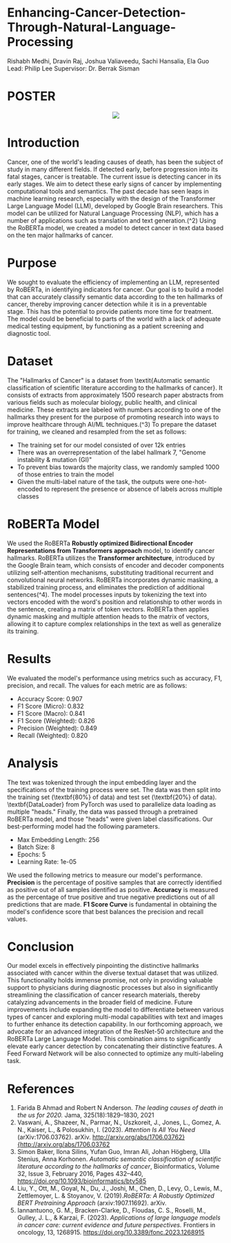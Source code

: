 # Enhancing-Cancer-Detection-Through-Natural-Language-Processing

Rishabh Medhi, Dravin Raj, Joshua Valiaveedu, Sachi Hansalia, Ela Guo  
Lead: Philip Lee Supervisor: Dr. Berrak Sisman

# POSTER
<p align = "center"><img src = [Cancer_Detection_6-1.pdf](https://github.com/ACM-Research/Enhancing-Cancer-Detection-Through-Natural-Language-Processing/files/13541880/Cancer_Detection_6-1.pdf)></p> 

# Introduction


  Cancer, one of the world's leading causes of death, has been the subject of study in many different fields. If detected early, before progression into its fatal stages, cancer is treatable. The current issue is detecting cancer in its early stages. We aim to detect these early signs of cancer by implementing computational tools and semantics. 
  The past decade has seen leaps in machine learning research, especially with the design of the Transformer Large Language Model (LLM), developed by Google Brain researchers. This model can be utilized for Natural Language Processing (NLP), which has a number of applications such as translation and text generation.\(^2\) Using the RoBERTa model, we created a model to detect cancer in text data based on the ten major hallmarks of cancer. ​ 

# Purpose

We sought to evaluate the efficiency of implementing an LLM, represented by RoBERTa, in identifying indicators for cancer. Our goal is to build a model that can accurately classify semantic data according to the ten hallmarks of cancer, thereby improving cancer detection while it is in a preventable stage. This has the potential to provide patients more time for treatment. The model could be beneficial to parts of the world with a lack of adequate medical testing equipment, by functioning as a patient screening and diagnostic tool.​

# Dataset

The "Hallmarks of Cancer" is a dataset from \textit{Automatic semantic classification of scientific literature according to the hallmarks of cancer}. It consists of extracts from approximately 1500 research paper abstracts from various fields such as molecular biology, public health, and clinical medicine. These extracts are labeled with numbers according to one of the hallmarks they present for the purpose of promoting research into ways to improve healthcare through AI/ML techniques.\(^3\)  To prepare the dataset for training, we cleaned and resampled from the set as follows: 
  - The training set for our model consisted of over 12k entries
  - There was an overrepresentation of the label  hallmark 7, "Genome instability & mutation (GI)"
  - To prevent bias towards the majority class, we randomly sampled 1000 of those entries to train the model
  - Given the multi-label nature of the task, the outputs were one-hot-encoded to represent the presence or absence of labels across multiple classes

# RoBERTa Model

  We used the RoBERTa **Robustly optimized Bidirectional Encoder Representations from Transformers approach** model, to identify cancer hallmarks. RoBERTa utilizes the **Transformer architecture**, introduced by the Google Brain team, which consists of encoder and decoder components utilizing self-attention mechanisms, substituting traditional recurrent and convolutional neural networks. RoBERTa incorporates dynamic masking, a stabilized training process, and eliminates the prediction of additional sentences\(^4\). The model processes inputs by tokenizing the text into vectors encoded with the word's position and relationship to other words in the sentence, creating a matrix of token vectors. RoBERTa then applies dynamic masking and multiple attention heads to the matrix of vectors, allowing it to capture complex relationships in the text as well as generalize its training.

# Results

We evaluated the model's performance using metrics such as accuracy, F1, precision, and recall. The values for each metric are as follows:
- Accuracy Score: 0.907
- F1 Score (Micro): 0.832
- F1 Score (Macro):  0.841
- F1 Score (Weighted): 0.826
- Precision (Weighted): 0.849
- Recall (Weighted): 0.820

# Analysis

  The text was tokenized through the input embedding layer and the specifications of the training process were set. The data was then split into the training set (\textbf{80\%} of data) and test set (\textbf{20\%} of data). \textbf{DataLoader} from PyTorch was used to parallelize data loading as multiple "heads." Finally, the data was passed through a pretrained RoBERTa model, and those "heads" were given label classifications. Our best-performing model had the following parameters.
- Max Embedding Length: 256
- Batch Size: 8
- Epochs: 5
- Learning Rate: 1e-05

We used the following metrics to measure our model's performance.
**Precision** is the percentage of positive samples that are correctly identified as positive out of all samples identified as positive.
**Accuracy** is measured as the percentage of true positive and true negative predictions out of all predictions that are made.
**F1 Score Curve** is fundamental in obtaining the model's confidence score that best balances the precision and recall values.

# Conclusion

 Our model excels in effectively pinpointing the distinctive hallmarks associated with cancer within the diverse textual dataset that was utilized. This functionality holds immense promise, not only in providing valuable support to physicians during diagnostic processes but also in significantly streamlining the classification of cancer research materials, thereby catalyzing advancements in the broader field of medicine.
 Future improvements include expanding the model to differentiate between various types of cancer and exploring multi-modal capabilities with text and images to further enhance its detection capability. In our forthcoming approach, we advocate for an advanced integration of the ResNet-50 architecture and the RoBERTa Large Language Model. This combination aims to significantly elevate early cancer detection by concatenating their distinctive features. A Feed Forward Network will be also connected to optimize any multi-labeling task.

# References
1. Farida B Ahmad and Robert N Anderson. _The leading causes of death in the us for 2020._ Jama, 325(18):1829–1830, 2021
2. Vaswani, A., Shazeer, N., Parmar, N., Uszkoreit, J., Jones, L., Gomez, A. N., Kaiser, L., \& Polosukhin, I. (2023). _Attention Is All You Need_ (arXiv:1706.03762). arXiv. http://arxiv.org/abs/1706.03762}{http://arxiv.org/abs/1706.03762
3. Simon Baker, Ilona Silins, Yufan Guo, Imran Ali, Johan Högberg, Ulla Stenius, Anna Korhonen. _Automatic semantic classification of scientific literature according to the hallmarks of cancer_, Bioinformatics, Volume 32, Issue 3, February 2016, Pages 432–440, https://doi.org/10.1093/bioinformatics/btv585
4. Liu, Y., Ott, M., Goyal, N., Du, J., Joshi, M., Chen, D., Levy, O., Lewis, M., Zettlemoyer, L. \& Stoyanov, V. (2019)._RoBERTa: A Robustly Optimized BERT Pretraining Approach_ (arxiv:1907.11692). arXiv.
5. Iannantuono, G. M., Bracken-Clarke, D., Floudas, C. S., Roselli, M., Gulley, J. L., & Karzai, F. (2023). _Applications of large language models in cancer care: current evidence and future perspectives._ Frontiers in oncology, 13, 1268915. https://doi.org/10.3389/fonc.2023.1268915
